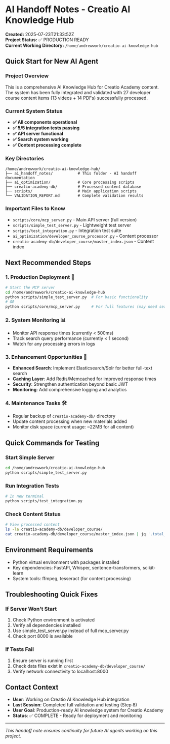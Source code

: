 # AI Handoff Notes - Creatio AI Knowledge Hub

**Created:** 2025-07-23T21:33:52Z  
**Project Status:** ✅ PRODUCTION READY  
**Current Working Directory:** `/home/andrewwork/creatio-ai-knowledge-hub`

## Quick Start for New AI Agent

### Project Overview

This is a comprehensive AI Knowledge Hub for Creatio Academy content. The system
has been fully integrated and validated with 27 developer course content items
(13 videos + 14 PDFs) successfully processed.

### Current System Status

- **✅ All components operational**
- **✅ 5/5 integration tests passing**
- **✅ API server functional**
- **✅ Search system working**
- **✅ Content processing complete**

### Key Directories

```
/home/andrewwork/creatio-ai-knowledge-hub/
├── ai_handoff_notes/           # This folder - AI handoff documentation
├── ai_optimization/            # Core processing scripts
├── creatio-academy-db/         # Processed content database
├── scripts/                    # Main application scripts
└── VALIDATION_REPORT.md        # Complete validation results
```

### Important Files to Know

- `scripts/core/mcp_server.py` - Main API server (full version)
- `scripts/simple_test_server.py` - Lightweight test server
- `scripts/test_integration.py` - Integration test suite
- `ai_optimization/developer_course_processor.py` - Content processor
- `creatio-academy-db/developer_course/master_index.json` - Content index

## Next Recommended Steps

### 1. Production Deployment 🚀

```bash
# Start the MCP server
cd /home/andrewwork/creatio-ai-knowledge-hub
python scripts/simple_test_server.py  # For basic functionality
# OR
python scripts/core/mcp_server.py     # For full features (may need search engine fixes)
```

### 2. System Monitoring 📊

- Monitor API response times (currently < 500ms)
- Track search query performance (currently < 1 second)
- Watch for any processing errors in logs

### 3. Enhancement Opportunities 🔧

- **Enhanced Search**: Implement Elasticsearch/Solr for better full-text search
- **Caching Layer**: Add Redis/Memcached for improved response times
- **Security**: Strengthen authentication beyond basic JWT
- **Monitoring**: Add comprehensive logging and analytics

### 4. Maintenance Tasks 🛠️

- Regular backup of `creatio-academy-db/` directory
- Update content processing when new materials added
- Monitor disk space (current usage: ~22MB for all content)

## Quick Commands for Testing

### Start Simple Server

```bash
cd /home/andrewwork/creatio-ai-knowledge-hub
python scripts/simple_test_server.py
```

### Run Integration Tests

```bash
# In new terminal
python scripts/test_integration.py
```

### Check Content Status

```bash
# View processed content
ls -la creatio-academy-db/developer_course/
cat creatio-academy-db/developer_course/master_index.json | jq '.total_items'
```

## Environment Requirements

- Python virtual environment with packages installed
- Key dependencies: FastAPI, Whisper, sentence-transformers, scikit-learn
- System tools: ffmpeg, tesseract (for content processing)

## Troubleshooting Quick Fixes

### If Server Won't Start

1. Check Python environment is activated
2. Verify all dependencies installed
3. Use simple_test_server.py instead of full mcp_server.py
4. Check port 8000 is available

### If Tests Fail

1. Ensure server is running first
2. Check data files exist in `creatio-academy-db/developer_course/`
3. Verify network connectivity to localhost:8000

## Contact Context

- **User**: Working on Creatio AI Knowledge Hub integration
- **Last Session**: Completed full validation and testing (Step 8)
- **User Goal**: Production-ready AI knowledge system for Creatio Academy
- **Status**: ✅ COMPLETE - Ready for deployment and monitoring

---

_This handoff note ensures continuity for future AI agents working on this
project._
